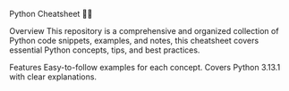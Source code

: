 Python Cheatsheet 📘🐍

Overview
This repository is a comprehensive and organized collection of Python code snippets, examples, and notes, this cheatsheet covers essential Python concepts, tips, and best practices.

Features
Easy-to-follow examples for each concept.
Covers Python 3.13.1 with clear explanations.

